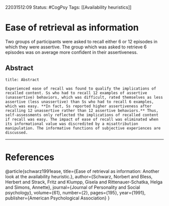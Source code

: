 22031512:09
Status:  #CogPsy 
Tags: [[Availability heuristics]]

# Ease of retrieval as information
Two groups of participants were asked to recall either 6 or 12 episodes in which they were assertive. The group which was asked to retrieve 6 episodes was on average more confident in their assertiveness.

## Abstract
```ad-quote
title: Abstract

Experienced ease of recall was found to qualify the implications of recalled content. Ss who had to recall 12 examples of assertive (unassertive) behaviors, which was difficult, rated themselves as less assertive (less unassertive) than Ss who had to recall 6 examples, which was easy. **In fact, Ss reported higher assertiveness after recalling 12 unassertive rather than 12 assertive behaviors.** Thus, self-assessments only reflected the implications of recalled content if recall was easy. The impact of ease of recall was eliminated when its informational value was discredited by a misattribution manipulation. The informative functions of subjective experiences are discussed.

```


---
# References
@article{schwarz1991ease,
  title={Ease of retrieval as information: Another look at the availability heuristic.},
  author={Schwarz, Norbert and Bless, Herbert and Strack, Fritz and Klumpp, Gisela and Rittenauer-Schatka, Helga and Simons, Annette},
  journal={Journal of Personality and Social psychology},
  volume={61},
  number={2},
  pages={195},
  year={1991},
  publisher={American Psychological Association}
}